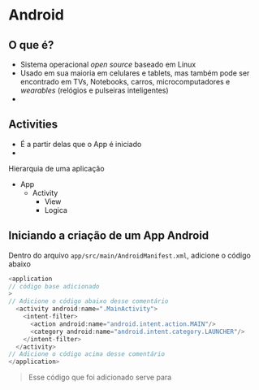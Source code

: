 # Android

## O que é?

- Sistema operacional _open source_ baseado em Linux
- Usado em sua maioria em celulares e tablets, mas também pode ser encontrado em TVs, Notebooks, carros, microcomputadores e _wearables_ (relógios e pulseiras inteligentes)
- 

## Activities

- É a partir delas que o App é iniciado
-

Hierarquia de uma aplicação

- App
	- Activity
		- View
		- Logica

## Iniciando a criação de um App Android

Dentro do arquivo `app/src/main/AndroidManifest.xml`, adicione o código abaixo

```java
<application
// código base adicionado
>
// Adicione o código abaixo desse comentário
  <activity android:name=".MainActivity">
    <intent-filter>
	  <action android:name="android.intent.action.MAIN"/>
	  <category android:name="android.intent.category.LAUNCHER"/>
    </intent-filter>
  </activity>
// Adicione o código acima desse comentário
</application>
```

> Esse código que foi adicionado serve para 
<!--stackedit_data:
eyJoaXN0b3J5IjpbLTU2NDEzNTcxMyw4NjQ0MDI0ODAsNzkwNT
M4NzQ4LDczMDk5ODExNl19
-->